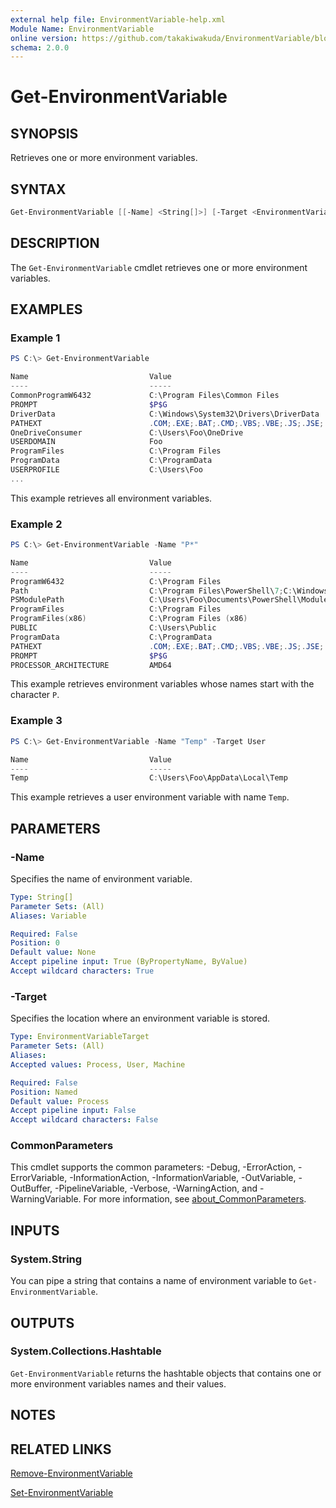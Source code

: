 ```yaml
---
external help file: EnvironmentVariable-help.xml
Module Name: EnvironmentVariable
online version: https://github.com/takakiwakuda/EnvironmentVariable/blob/main/docs/Get-EnvironmentVariable.md
schema: 2.0.0
---
```


# Get-EnvironmentVariable

## SYNOPSIS

Retrieves one or more environment variables.

## SYNTAX

```powershell
Get-EnvironmentVariable [[-Name] <String[]>] [-Target <EnvironmentVariableTarget>] [<CommonParameters>]
```

## DESCRIPTION

The `Get-EnvironmentVariable` cmdlet retrieves one or more environment variables.

## EXAMPLES

### Example 1

```powershell
PS C:\> Get-EnvironmentVariable

Name                           Value
----                           -----
CommonProgramW6432             C:\Program Files\Common Files
PROMPT                         $P$G
DriverData                     C:\Windows\System32\Drivers\DriverData
PATHEXT                        .COM;.EXE;.BAT;.CMD;.VBS;.VBE;.JS;.JSE;.WSF;.WSH;.MSC;.CPL
OneDriveConsumer               C:\Users\Foo\OneDrive
USERDOMAIN                     Foo
ProgramFiles                   C:\Program Files
ProgramData                    C:\ProgramData
USERPROFILE                    C:\Users\Foo
...
```

This example retrieves all environment variables.

### Example 2

```powershell
PS C:\> Get-EnvironmentVariable -Name "P*"

Name                           Value
----                           -----
ProgramW6432                   C:\Program Files
Path                           C:\Program Files\PowerShell\7;C:\Windows\System32;C:\Windows;C:\Windows\System32\Wbem;C…
PSModulePath                   C:\Users\Foo\Documents\PowerShell\Modules;C:\Program Files\PowerShell\Modules;C:\Progr…
ProgramFiles                   C:\Program Files
ProgramFiles(x86)              C:\Program Files (x86)
PUBLIC                         C:\Users\Public
ProgramData                    C:\ProgramData
PATHEXT                        .COM;.EXE;.BAT;.CMD;.VBS;.VBE;.JS;.JSE;.WSF;.WSH;.MSC;.CPL
PROMPT                         $P$G
PROCESSOR_ARCHITECTURE         AMD64
```

This example retrieves environment variables whose names start with the character `P`.

### Example 3

```powershell
PS C:\> Get-EnvironmentVariable -Name "Temp" -Target User

Name                           Value
----                           -----
Temp                           C:\Users\Foo\AppData\Local\Temp
```

This example retrieves a user environment variable with name `Temp`.

## PARAMETERS

### -Name

Specifies the name of environment variable.

```yaml
Type: String[]
Parameter Sets: (All)
Aliases: Variable

Required: False
Position: 0
Default value: None
Accept pipeline input: True (ByPropertyName, ByValue)
Accept wildcard characters: True
```

### -Target

Specifies the location where an environment variable is stored.

```yaml
Type: EnvironmentVariableTarget
Parameter Sets: (All)
Aliases:
Accepted values: Process, User, Machine

Required: False
Position: Named
Default value: Process
Accept pipeline input: False
Accept wildcard characters: False
```

### CommonParameters

This cmdlet supports the common parameters: -Debug, -ErrorAction, -ErrorVariable, -InformationAction, -InformationVariable, -OutVariable, -OutBuffer, -PipelineVariable, -Verbose, -WarningAction, and -WarningVariable. For more information, see [about_CommonParameters](http://go.microsoft.com/fwlink/?LinkID=113216).

## INPUTS

### System.String

You can pipe a string that contains a name of environment variable to `Get-EnvironmentVariable`.

## OUTPUTS

### System.Collections.Hashtable

`Get-EnvironmentVariable` returns the hashtable objects that contains one or more environment variables names and their values.

## NOTES

## RELATED LINKS

[Remove-EnvironmentVariable](https://github.com/takakiwakuda/EnvironmentVariable/blob/main/docs/Remove-EnvironmentVariable.md)

[Set-EnvironmentVariable](https://github.com/takakiwakuda/EnvironmentVariable/blob/main/docs/Set-EnvironmentVariable.md)
